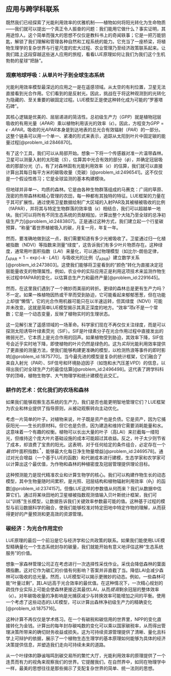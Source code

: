 ## 应用与跨学科联系

既然我们已经探索了光能利用效率的优雅机制——植物如何将阳光转化为生命物质——我们就可以提出一个真正令人振奋的问题：我们能用它做什么？事实证明，其用途惊人。这个简单而强大的思想不仅仅是教科书上的奇闻轶事；它是一把万能钥匙，解锁了我们理解和管理各种自然和工程系统的能力。它充当了一座桥梁，将植物生理学的复杂世界与行星尺度的宏大过程、农业管理乃至经济政策联系起来。让我们踏上这段穿越这些迷人应用的旅程，看看LUE原理如何让我们为我们这个生机勃勃的星球“把脉”。

### 观察地球呼吸：从单片叶子到全球生态系统

光能利用效率模型最深远的应用之一是在遥感领域。从太空的有利位置，卫星无法直接看到光合作用。它们看到的是反射光。因此，挑战在于将这种观测到的光转化为隐藏的、至关重要的碳固定过程。LUE模型正是使这种转化成为可能的“罗塞塔石碑”。

其核心逻辑是优美的、层层递进的简洁性。总初级生产力（$GPP$）就是植物冠层吸收的有用光量（$APAR$）乘以植物利用该光的效率（$\epsilon$）。因此，方程变为$GPP = \epsilon \cdot APAR$。吸收的光$APAR$本身是到达地表的总光合有效辐射（$PAR$）的一部分。这整个链条可以用一个单一、紧凑的形式来表示，追踪从太阳到叶片中固定碳的能量过程[@problem_id:2846870]。

有了这个工具，我们可以从局部开始。想象一下将一个传感器对准一片温带森林。卫星可以测量入射的太阳能（$S$），估算其中光合有效的部分（$\phi$），并确定冠层吸收的那部分光（$f$）。有了对森林固有光能利用效率（$\epsilon$）的估算，我们就可以直接计算出其每日每平方米的碳吸收量（克碳）[@problem_id:2496541]。这不仅仅是一个假设性练习；它是全球监测的基本构建模块。

但地球并非单一、均质的森林。它是由各种生物群落组成的马赛克：广阔的草原、茂密的热带森林和精心管理的农田，每一种都有其独特的特征。LUE框架的力量在于其可扩展性。通过使用卫星数据绘制广大区域的入射PAR及其被植被吸收的比例（fAPAR），并将其与特定生物群落的效率值（$\epsilon$）相结合，我们可以超越单一地块。我们可以将所有不同生态系统的贡献相加，计算出整个大陆乃至全球的总净初级生产力[@problem_id:2483807]。正是通过这种方式，我们建立起一个行星碳预算，“称量”着世界植被吸入的碳，月复一月，年复一年。

然而，要准确地做到这一点，我们需要知道有多少光被吸收了。卫星通过归一化植被指数（NDVI）等指数来测量“绿度”，这告诉我们有多少叶片物质存在。这种绿度，通常用叶面积指数（$LAI$）来量化，可以通过物理模型（如比尔-朗伯定律，$f_{\mathrm{APAR}}=1-\exp(-k \cdot LAI)$）与吸收光的比例（$f_{\mathrm{APAR}}$）建立数学关系[@problem_id:2473803]。这使我们能够将卫星看到的“颜色”转化为直接决定冠层能量收支的物理属性。例如，农业中的实际应用正是利用这项技术来监测作物生长过程中fAPAR的变化，以估算总生产力和最终产量[@problem_id:2291645]。

然而，在这里我们遇到了一个微妙而美丽的转折。更绿的森林总是更有生产力吗？不一定。如果一株植物因热或干旱而受到胁迫，它可能看起来郁郁葱葱，但在功能上却很“懒惰”。它的光合作用机器可能只在以半速运转，但其绿度（NDVI）可能并未改变。这就是简单LUE模型揭示其真正深度的地方。“效率”项$\epsilon$不是一个常数；它是一个动态变量，反映了植物实时的生理状态。

这一见解引发了遥感领域的一场革命。科学家们现在不再仅仅关注绿度，而是可以探测太阳诱导叶绿素荧光（SIF）。SIF是叶绿素分子在光合作用过程中直接发出的微弱光芒。它本质上是光合作用的回声。如果植物受到胁迫，其效率下降，SIF信号会近乎实时地下降，即使植物的叶片仍然是绿色的。这为*实际*光能利用效率提供了更直接的测量方法，使我们能够构建更准确的模型，以检测热浪等事件的即时影响[@problem_id:1875770]。当今最先进的模型是复杂的统计框架，它们融合了来自入射光（$PAR$）、SIF信号和环境胁迫因子（如饱和水汽压差$VPD$）的信息，以得出我们对全球生产力的最佳估算[@problem_id:2496498]。这代表了跨学科科学的顶峰，植物生物学、大气物理学和统计建模在此交汇。

### 耕作的艺术：优化我们的农场和森林

如果我们能够观察生态系统的生产力，我们是否也能更明智地管理它们？LUE框架为农业和林业提供了指导原则，从被动观察转向主动优化。

考虑一片简单的叶子。对植物来说，叶子既是资产也是负债。它是资产，因为它捕获阳光——生长的原材料。但它也是负债，因为建造和维持它需要消耗能量和水。这意味着一个有趣的权衡。植物可以长出大量的叶子（高LAI）来拦截每一缕阳光，但维持这个庞大叶片基础设施的成本可能超过其收益。反之，叶子太少则节省了成本，却浪费了宝贵的阳光。这表明，对于任何给定的条件组合，必定存在一个*最优*叶面积指数$L^{\ast}$，能够最大化每日净生物量增益[@problem_id:2469578]。通过对光合增益（一个基于LUE的函数）和代谢成本进行建模，生态学家和农学家可以计算出这个最优值，为作物和森林的种植密度及冠层管理提供理论目标。

这种预测能力是现代精准农业和计算生物学的核心。我们可以构建作物生长的动态模型，其中生物量随时间累积，是光照、冠层结构和植物辐射利用效率（$\theta_1$）的函数[@problem_id:2374157]。但像LUE这样的参数值从何而来？我们从数据中估算它们。通过将某块田地的卫星植被指数观测值输入贝叶斯统计框架，我们可以“训练”生长模型，让数据告诉我们关键效率参数最可能的值。这种基于过程的模型与前沿数据科学的融合，使我们能够校准对特定田地中特定作物的理解，从而获得更好的产量预测和更高效的资源管理。

### 碳经济：为光合作用定价

LUE原理的最后一个前沿是它与经济学和公共政策的联系。如果我们能使用LUE模型精确量化一个生态系统封存的碳量，我们就能开始有意义地评估这种“生态系统服务”的价值。

想象一家森林管理公司正在考虑进行一次选择性采伐作业。采伐会降低森林的葉面積指數。这对它作为碳汇的价值有何影响？答案并非直截了当。降低LAI会减少森林可以吸收的总光量。然而，LUE模型可以揭示更微妙的动态。例如，一些森林可能“叶量过剩”，其LAI远高于光合效率的最优值。在这种情况下，一次精心规划的疏伐作业实际上可能会使森林更接近其最优LAI，从而*提高*剩余冠层的整体效率（$\epsilon$）。对年碳吸收量的净影响是光捕获减少与转换效率可能增加之间的平衡。使用一个考虑了这些动态的LUE模型，可以计算出森林净初级生产力的精确变化[@problem_id:1875716]。

这种计算不再仅仅是学术练习。在一个有碳税和碳信用的世界里，NPP的变化直接转化为金钱。计算出的每年封存碳吨数的变化可以乘以国家碳税率，从而得出管理决策所带来的确切财务收益或损失。这为可持续资源管理提供了清晰、量化且科学上可辩护的依据，展示了一个植物生态生理学的基本原理如何能够为具体的经济决策提供信息，并塑造我们走向可持续未来的道路。

从一个叶绿体的静谧嗡鸣到碳交易所的繁忙大厅，光能利用效率的原理提供了一个连贯而有力的视角来观察我们的世界。它提醒我们，在自然界中，如同在物理学中一样，最美的思想往往是那些揭示了支配复杂世界的简单、统一法则的思想。